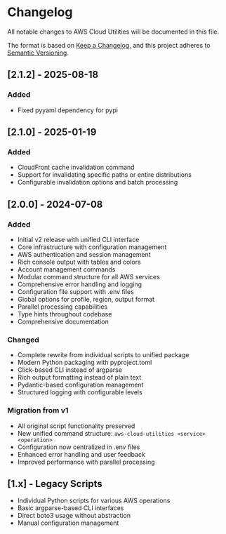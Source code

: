 # Changelog

All notable changes to AWS Cloud Utilities will be documented in this file.

The format is based on [Keep a Changelog](https://keepachangelog.com/en/1.0.0/),
and this project adheres to [Semantic Versioning](https://semver.org/spec/v2.0.0.html).

## [2.1.2] - 2025-08-18

### Added

- Fixed pyyaml dependency for pypi

## [2.1.0] - 2025-01-19

### Added

- CloudFront cache invalidation command
- Support for invalidating specific paths or entire distributions
- Configurable invalidation options and batch processing

## [2.0.0] - 2024-07-08

### Added

- Initial v2 release with unified CLI interface
- Core infrastructure with configuration management
- AWS authentication and session management
- Rich console output with tables and colors
- Account management commands
- Modular command structure for all AWS services
- Comprehensive error handling and logging
- Configuration file support with .env files
- Global options for profile, region, output format
- Parallel processing capabilities
- Type hints throughout codebase
- Comprehensive documentation

### Changed

- Complete rewrite from individual scripts to unified package
- Modern Python packaging with pyproject.toml
- Click-based CLI instead of argparse
- Rich output formatting instead of plain text
- Pydantic-based configuration management
- Structured logging with configurable levels

### Migration from v1

- All original script functionality preserved
- New unified command structure: `aws-cloud-utilities <service> <operation>`
- Configuration now centralized in .env files
- Enhanced error handling and user feedback
- Improved performance with parallel processing

## [1.x] - Legacy Scripts

- Individual Python scripts for various AWS operations
- Basic argparse-based CLI interfaces
- Direct boto3 usage without abstraction
- Manual configuration management
